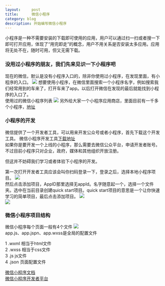 ```yaml
---
layout:     post
title:      微信小程序
category: blog
description: 开始编写微信小程序
---   
```

小程序是一种不需要安装的下载即可使用的应用，用户可以通过扫一扫或者搜一下即可打开应用，体现了“用完即走”的概念，用户不用关系是否安装太多应用。应用将无处不在，随时可用，但又无需下载。

### 没用过小程序的朋友，我们先来见识一下小程序吧   
现在的微信，默认是没有小程序入口的，除非你使用过小程序，在发现里面，有小程序的入口。
![](images/newImg/15.png)
想要使用小程序，在微信里面搜索一个小程序名字，例如搜索我们经常用到的车来了，打开车来了app。以后打开微信在发现的最后就能找到小程序的入口了。  
使用过的微信小程序列表
![](images/newImg/16.png)
另外给大家一个小程序应用商店，里面目前有一千多个小程序，[地址](http://www.saas-store.cn/)

### 小程序的开发
微信提供了一个开发者工具，可以用来开发公众号或者小程序，首先下载这个开发工具。
微信小程序开发工具[下载地址](https://mp.weixin.qq.com/debug/wxadoc/dev/devtools/download.html)   
如果你是要开发一个上线的小程序，那么需要去微信公众平台，申请开发者账号。不过目前小程序只对企业，政府，媒体和其他组织开放注册。   

但这并不妨碍我们学习或者体验下小程序的开发。   

第一次打开开发者工具应该会叫你扫码登录一下，登录之后，选择本地小程序项目。
![](images/newImg/17.png)    
然后点击添加项目，AppID那里选择无appId。名字随意起一个，选择一个文件夹。选中在当前目录创建quick start项目。quick start项目的意思是一个让你快速学习的简单项目，最后点击添加项目。
![](images/newImg/18.png)     
![](images/newImg/19.png)    

### 微信小程序项目结构
微信小程序每个页面一般有4个文件
![](images/newImg/20.png)    
app.js、app.jspn、app.wxss是全局的配置文件   

1 .wxml 相当于html文件   
2 .wxss 相当于css文件   
3 .js  js文件   
4 .json 页面配置文件   

[微信小程序文档](https://mp.weixin.qq.com/debug/wxadoc/dev/framework/MINA.html)   
[微信小程序开发者平台](http://www.henkuai.com/forum.php)   
